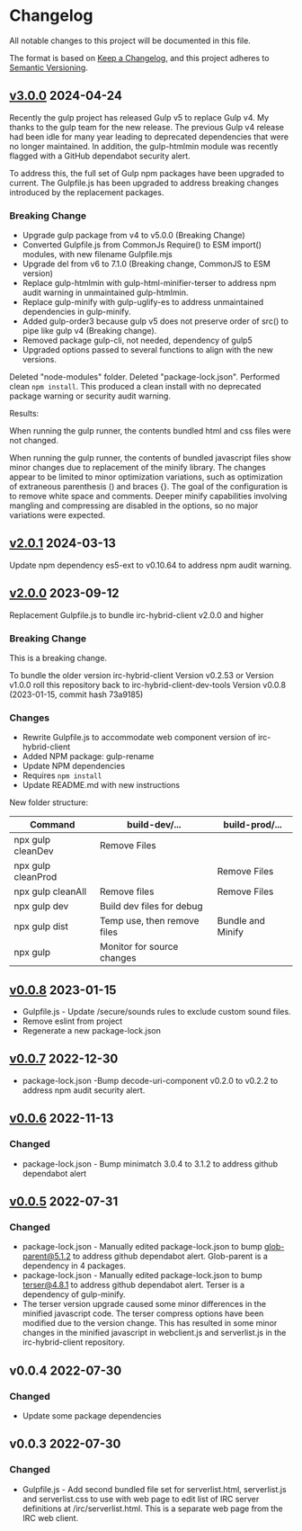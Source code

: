 # Changelog

All notable changes to this project will be documented in this file.

The format is based on [Keep a Changelog](https://keepachangelog.com/en/1.0.0/),
and this project adheres to
[Semantic Versioning](https://semver.org/spec/v2.0.0.html).

## [v3.0.0](https://github.com/cotarr/irc-hybrid-client-dev-tools/releases/tag/v3.0.0) 2024-04-24

Recently the gulp project has released Gulp v5 to replace Gulp v4. 
My thanks to the gulp team for the new release.
The previous Gulp v4 release had been idle for many year leading to 
deprecated dependencies that were no longer maintained.
In addition, the gulp-htmlmin module was recently flagged 
with a GitHub dependabot security alert.

To address this, the full set of Gulp npm packages have been upgraded to current.
The Gulpfile.js has been upgraded to address breaking 
changes introduced by the replacement packages.

### Breaking Change

- Upgrade gulp package from v4 to v5.0.0 (Breaking Change)
- Converted Gulpfile.js from CommonJs Require() to ESM import() modules, with new filename Gulpfile.mjs
- Upgrade del from v6 to 7.1.0 (Breaking change, CommonJS to ESM version)
- Replace gulp-htmlmin with gulp-html-minifier-terser to address npm audit warning in unmaintained gulp-htmlmin.
- Replace gulp-minify with gulp-uglify-es to address unmaintained dependencies in gulp-minify.
- Added gulp-order3 because gulp v5 does not preserve order of src() to pipe like gulp v4 (Breaking change).
- Removed package gulp-cli, not needed, dependency of gulp5
- Upgraded options passed to several functions to align with the new versions.

Deleted "node-modules" folder. Deleted "package-lock.json". Performed clean `npm install`. 
This produced a clean install with no deprecated package warning or security audit warning.

Results:

When running the gulp runner, the contents bundled html and css files were not changed.

When running the gulp runner, the contents of bundled javascript files 
show minor changes due to replacement of the minify library.
The changes appear to be limited to minor optimization variations, 
such as optimization of extraneous parenthesis () and braces {}.
The goal of the configuration is to remove white space and comments.
Deeper minify capabilities involving mangling and compressing are disabled 
in the options, so no major variations were expected.

## [v2.0.1](https://github.com/cotarr/irc-hybrid-client-dev-tools/releases/tag/v2.0.1) 2024-03-13

Update npm dependency es5-ext to v0.10.64 to address npm audit warning.

## [v2.0.0](https://github.com/cotarr/irc-hybrid-client-dev-tools/releases/tag/v2.0.0) 2023-09-12

Replacement Gulpfile.js to bundle irc-hybrid-client v2.0.0 and higher

### Breaking Change

This is a breaking change. 

To bundle the older version irc-hybrid-client Version v0.2.53 or Version v1.0.0
roll this repository back to irc-hybrid-client-dev-tools 
Version v0.0.8 (2023-01-15, commit hash 73a9185)

### Changes

- Rewrite Gulpfile.js to accommodate web component version of irc-hybrid-client
- Added NPM package: gulp-rename
- Update NPM dependencies
- Requires `npm install`
- Update README.md with new instructions

New folder structure:

| Command                |  build-dev/...              |  build-prod/...   |
| --------------------   | --------------------------- | ----------------- |
|  npx gulp cleanDev     | Remove Files                |                   |
|  npx gulp cleanProd    |                             | Remove Files      |
|  npx gulp cleanAll     | Remove files                | Remove Files      |
|  npx gulp dev          | Build dev files for debug   |                   |
|  npx gulp dist         | Temp use, then remove files | Bundle and Minify |
|  npx gulp              | Monitor for source changes  |                   |


## [v0.0.8](https://github.com/cotarr/irc-hybrid-client-dev-tools/releases/tag/v0.0.8) 2023-01-15

- Gulpfile.js - Update /secure/sounds rules to exclude custom sound files.
- Remove eslint from project
- Regenerate a new package-lock.json

## [v0.0.7](https://github.com/cotarr/irc-hybrid-client-dev-tools/releases/tag/v0.0.7) 2022-12-30

- package-lock.json -Bump decode-uri-component v0.2.0 to v0.2.2 to address npm audit security alert.

## [v0.0.6](https://github.com/cotarr/irc-hybrid-client-dev-tools/releases/tag/v0.0.6) 2022-11-13

### Changed

- package-lock.json - Bump minimatch 3.0.4 to 3.1.2 to address github dependabot alert

## [v0.0.5](https://github.com/cotarr/irc-hybrid-client-dev-tools/releases/tag/v0.0.5) 2022-07-31

### Changed

- package-lock.json - Manually edited package-lock.json to bump glob-parent@5.1.2 to address github dependabot alert. Glob-parent is a dependency in 4 packages.
- package-lock.json - Manually edited package-lock.json to bump terser@4.8.1 to address github dependabot alert. Terser is a dependency of gulp-minify.
- The terser version upgrade caused some minor differences in the minified javascript code. The terser compress options have been modified due to the version change. This has resulted in some minor changes in the minified javascript in webclient.js and serverlist.js in the irc-hybrid-client repository.

## v0.0.4 2022-07-30

### Changed

- Update some package dependencies

## v0.0.3 2022-07-30

### Changed

- Gulpfile.js - Add second bundled file set for serverlist.html, serverlist.js and serverlist.css to use with 
web page to edit list of IRC server definitions at /irc/serverlist.html. This is a separate web page from the
IRC web client.
